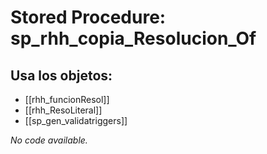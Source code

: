 # Stored Procedure: sp_rhh_copia_Resolucion_Of

## Usa los objetos:
- [[rhh_funcionResol]]
- [[rhh_ResoLiteral]]
- [[sp_gen_validatriggers]]

*No code available.*

